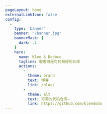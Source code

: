 ```yaml
---
pageLayout: home
externalLinkIcon: false
config:
  -
    type: 'banner'
    banner: "/banner.jpg"
    bannerMask: {
      dark: .1
    }
    hero:
      name: Klee & Dodoco
      tagline: 嘟嘟可是可莉最好的伙伴
      actions:
        -
          theme: brand
          text: 博客
          link: /blog/
        -
          theme: alt
          text: 可莉的代码仓库→
          link: https://github.com/kleedodo
---
```

